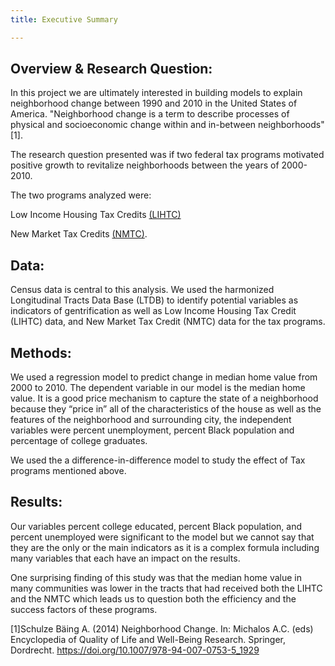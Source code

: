 ```yaml
---
title: Executive Summary

---
```




## Overview & Research Question:

In this project we are ultimately interested in building models to explain neighborhood change between 1990 and 2010 in the United States of America.
"Neighborhood change is a term to describe processes of physical and socioeconomic change within and in-between neighborhoods" [1].

The research question presented was if two federal tax programs motivated positive growth to revitalize neighborhoods between the years of 2000-2010. 

The two programs analyzed were:

Low Income Housing Tax Credits [(LIHTC)](https://www.taxpolicycenter.org/briefing-book/what-low-income-housing-tax-credit-and-how-does-it-work)

New Market Tax Credits  [(NMTC)](https://www.novoco.com/resource-centers/new-markets-tax-credits/nmtc-basics/new-markets-tax-credit-program-summary).

## Data:

Census data is central to this analysis. We used the harmonized Longitudinal Tracts Data Base (LTDB) to identify potential variables as indicators of 
gentrification as well as Low Income Housing Tax Credit (LIHTC) data, and New Market Tax Credit (NMTC) data for the tax programs.

## Methods:

We used a regression model to predict change in median home value from 2000 to 2010. The dependent variable in our model is the median home value. It is a good price mechanism to capture the state of a neighborhood because they “price in” all of the characteristics of the house as well as the features of the neighborhood and surrounding city, the independent variables were percent unemployment, percent Black population and percentage of college graduates.

We used the a difference-in-difference model to study the effect of Tax programs mentioned above.

## Results:

Our variables percent college educated, percent Black population, and percent unemployed were significant to the model but we cannot say that they are the only or the main indicators as it is a complex formula including many variables that each have an impact on the results.

One surprising finding of this study was that the median home value in many communities was lower in the tracts that had received both the LIHTC and the NMTC which leads us to question both the efficiency and the success factors of these programs.




[1]Schulze Bäing A. (2014) Neighborhood Change. In: Michalos A.C. (eds) Encyclopedia of Quality of Life and Well-Being Research. Springer, Dordrecht. https://doi.org/10.1007/978-94-007-0753-5_1929
